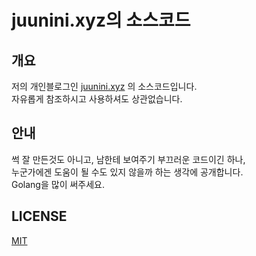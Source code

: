 # juunini.xyz의 소스코드

## 개요

저의 개인블로그인 [juunini.xyz](https://juunini.xyz) 의 소스코드입니다.  
자유롭게 참조하시고 사용하셔도 상관없습니다.

## 안내

썩 잘 만든것도 아니고, 남한테 보여주기 부끄러운 코드이긴 하나,  
누군가에겐 도움이 될 수도 있지 않을까 하는 생각에 공개합니다.  
Golang을 많이 써주세요.  

## LICENSE

[MIT](LICENSE)
